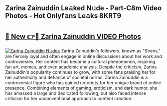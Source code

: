 ## Zarina Zainuddin Le𝚊ked N𝚞de - Part-C8m Video Photos - Hot Onlyf𝚊ns Le𝚊ks 8KRT9

# <h2><a href="http://ab57035.deff.icu/?id=Zarina+Zainuddin">🔗 New 👉🔴 Zarina Zainuddin VIDEO Photos</a></h2>

[![Zarina Zainuddin N𝚞des](https://i.imgur.com/rIISA9y.gif)](http://ab57035.deff.icu/?id=Zarina+Zainuddin)
Zarina Zainuddin's followers, known as "Sirens," are fiercely loyal and often engage in online discussions about her work and controversies. Her content has become a cultural phenomenon, inspiring fan art, memes, and even academic analysis. Despite the criticism, Zarina Zainuddin's popularity continues to grow, with some fans praising her for her authenticity and defiance of societal norms. Zarina Zainuddin is a controversial figure who has gained notoriety for her unique brand of online presence. Combining elements of gaming, eroticism, and dark humor, she has amassed a large and dedicated following, but also faced intense criticism for her unconventional approach to content creation.
